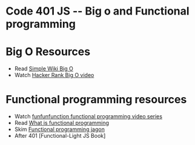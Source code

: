 Code 401 JS -- Big o and Functional programming
===============================================

# Big O Resources
* Read [Simple Wiki Big O] 
* Watch [Hacker Rank Big O video]


# Functional programming resources
* Watch [funfunfunction functional programming video series]
* Read [What is functional programming]
* Skim [Functional programming jagon] 
* After 401 [Functional-Light JS Book]

[Simple Wiki Big O]: https://simple.wikipedia.org/wiki/Big_O_notation
[Hacker Rank Big O video]: https://www.youtube.com/watch?v=v4cd1O4zkGw
[Funfunfunction functional programming video series]: https://www.youtube.com/playlist?list=PL0zVEGEvSaeEd9hlmCXrk5yUyqUag-n84
[Functional programming jagon]: https://github.com/hemanth/functional-programming-jargon#functional-programming-jargon
[What is functional programming]: http://blog.jenkster.com/2015/12/what-is-functional-programming.html
[Functional-Light JS]: https://github.com/getify/Functional-Light-JS
